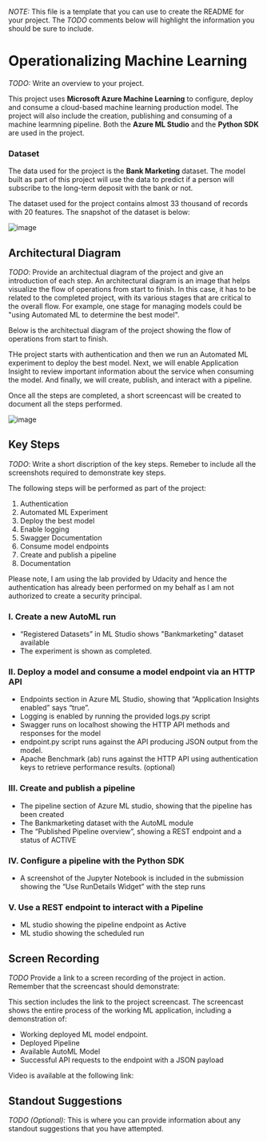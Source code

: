 *NOTE:* This file is a template that you can use to create the README for your project. The *TODO* comments below will highlight the information you should be sure to include.


# Operationalizing Machine Learning

*TODO:* Write an overview to your project.

This project uses **Microsoft Azure Machine Learning** to configure, deploy and consume a cloud-based machine learning production model.
The project will also include the creation, publishing and consuming of a machine learmning pipeline.
Both the **Azure ML Studio** and the **Python SDK** are used in the project. 

### Dataset

The data used for the project is the **Bank Marketing** dataset. 
The model built as part of this project will use the data to predict if a person will subscribe to the long-term deposit with the bank or not.

The dataset used for the project contains almost 33 thousand of records with 20 features.
The snapshot of the dataset is below: 

![image](https://user-images.githubusercontent.com/60096624/109403410-5a5a9900-7955-11eb-9812-c3806b9a8ffe.png)

## **Architectural Diagram**
*TODO*: Provide an architectual diagram of the project and give an introduction of each step. An architectural diagram is an image that helps visualize the flow of operations from start to finish. In this case, it has to be related to the completed project, with its various stages that are critical to the overall flow. For example, one stage for managing models could be "using Automated ML to determine the best model". 

Below is the architectual diagram of the project showing the flow of operations from start to finish.

THe project starts with authentication and then we run an Automated ML experiment to deploy the best model.
Next, we will enable Application Insight to review important information about the service when consuming the model.
And finally, we will create, publish, and interact with a pipeline. 

Once all the steps are completed, a short screencast will be created to document all the steps performed.

![image](https://user-images.githubusercontent.com/60096624/112736915-53bc4300-8f4e-11eb-8637-06e2bb16b920.png)

## **Key Steps**
*TODO*: Write a short discription of the key steps. Remeber to include all the screenshots required to demonstrate key steps. 

The following steps will be performed as part of the project:

1.  Authentication
2.  Automated ML Experiment
3.  Deploy the best model
4.  Enable logging
5.  Swagger Documentation
6.  Consume model endpoints
7.  Create and publish a pipeline
8.  Documentation

Please note, I am using the lab provided by Udacity and hence the authentication has already been performed on my behalf as I am not authorized to create a security principal.

### **I. Create a new AutoML run**

- “Registered Datasets” in ML Studio shows "Bankmarketing" dataset available
- The experiment is shown as completed.

### **II. Deploy a model and consume a model endpoint via an HTTP API**

- Endpoints section in Azure ML Studio, showing that “Application Insights enabled” says “true”.
- Logging is enabled by running the provided logs.py script
- Swagger runs on localhost showing the HTTP API methods and responses for the model
- endpoint.py script runs against the API producing JSON output from the model.
- Apache Benchmark (ab) runs against the HTTP API using authentication keys to retrieve performance results. (optional)

### **III. Create and publish a pipeline**

- The pipeline section of Azure ML studio, showing that the pipeline has been created
- The Bankmarketing dataset with the AutoML module
- The “Published Pipeline overview”, showing a REST endpoint and a status of ACTIVE

### **IV. Configure a pipeline with the Python SDK**

- A screenshot of the Jupyter Notebook is included in the submission showing the “Use RunDetails Widget” with the step runs

### **V. Use a REST endpoint to interact with a Pipeline**

- ML studio showing the pipeline endpoint as Active
- ML studio showing the scheduled run

## **Screen Recording**
*TODO* Provide a link to a screen recording of the project in action. Remember that the screencast should demonstrate:

This section includes the link to the project screencast. 
The screencast shows the entire process of the working ML application, including a demonstration of:

- Working deployed ML model endpoint.
- Deployed Pipeline
- Available AutoML Model
- Successful API requests to the endpoint with a JSON payload

Video is available at the following link:  <link>

## **Standout Suggestions**
*TODO (Optional):* This is where you can provide information about any standout suggestions that you have attempted.

